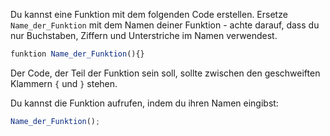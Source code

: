 Du kannst eine Funktion mit dem folgenden Code erstellen. Ersetze `Name_der_Funktion` mit dem Namen deiner Funktion - achte darauf, dass du nur Buchstaben, Ziffern und Unterstriche im Namen verwendest.

```javascript
funktion Name_der_Funktion(){}
```

Der Code, der Teil der Funktion sein soll, sollte zwischen den geschweiften Klammern `{` und `}` stehen.

Du kannst die Funktion aufrufen, indem du ihren Namen eingibst:

```javascript
Name_der_Funktion();
```